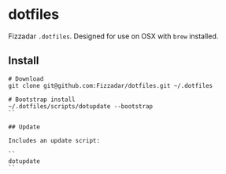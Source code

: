 # dotfiles

Fizzadar `.dotfiles`. Designed for use on OSX with `brew` installed.


## Install

```
# Download
git clone git@github.com:Fizzadar/dotfiles.git ~/.dotfiles

# Bootstrap install
~/.dotfiles/scripts/dotupdate --bootstrap
``

## Update

Includes an update script:

``
dotupdate
``
